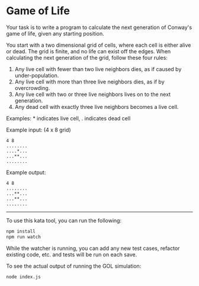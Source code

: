 # Game of Life

Your task is to write a program to calculate the next
generation of Conway's game of life, given any starting
position.

You start with a two dimensional grid of cells, where
each cell is either alive or dead. The grid is finite,
and no life can exist off the edges. When calculating
the next generation of the grid, follow these four rules:

1. Any live cell with fewer than two live neighbors
   dies, as if caused by under-population.
2. Any live cell with more than three live neighbors
   dies, as if by overcrowding.
3. Any live cell with two or three live neighbors
   lives on to the next generation.
4. Any dead cell with exactly three live neighbors
   becomes a live cell.

Examples: * indicates live cell, . indicates dead cell

Example input: (4 x 8 grid)

```text
4 8
........
....*...
...**...
........
```

Example output:

```text
4 8
........
...**...
...**...
........
```

---

To use this kata tool, you can run the following:

```bash
npm install
npm run watch
```

While the watcher is running, you can add any new test cases, refactor existing code, etc. and tests will be run on each save.

To see the actual output of running the GOL simulation:

```bash
node index.js
```

